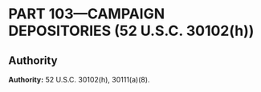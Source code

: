 # PART 103—CAMPAIGN DEPOSITORIES (52 U.S.C. 30102(h))


## Authority

**Authority:** 52 U.S.C. 30102(h), 30111(a)(8).


